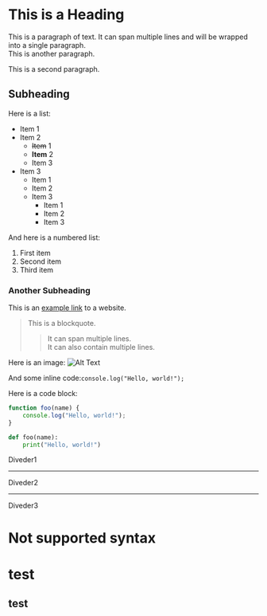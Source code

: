 # This is a Heading
This is a paragraph of text. It can span multiple lines and will be wrapped into a single paragraph.  
This is another paragraph.

This is a second paragraph.

## Subheading
Here is a list:
- Item 1
 - Item 2
   + ~~Item~~ 1
   + __Item__ 2
   + Item 3
 - Item 3
    * Item 1
    * Item 2
    * Item 3
        + Item 1
        + Item 2
        + Item 3

And here is a numbered list:
1. First item
2. Second item
3. Third item

### Another Subheading
This is an [example link](https://www.example.com) to a website.

> This is a blockquote.  
 >> It can span multiple lines.  
It can also contain multiple lines.

Here is an image:
![Alt Text](https://via.placeholder.com/150)

And some inline code:``
console.log("Hello, world!");
``

Here is a code block:
```javascript
function foo(name) {
    console.log("Hello, world!");
}
```
~~~py
def foo(name):
    print("Hello, world!")
~~~

Diveder1

-  - -  - -
Diveder2

---------------------
Diveder3


# Not supported syntax

test
 =

test
 -
